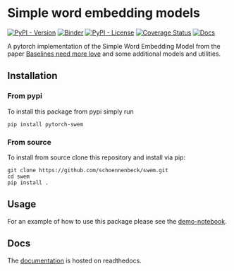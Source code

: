 # Simple word embedding models

[![PyPI - Version](https://img.shields.io/pypi/v/pytorch-swem)](https://pypi.org/project/pytorch-swem/)
[![Binder](https://mybinder.org/badge_logo.svg)](https://mybinder.org/v2/gh/mvonpapen/swem/main?labpath=https%3A%2F%2Fgithub.com%2Fmvonpapen%2Fswem%2Fblob%2Fmain%2Fdocs%2Fsource%2Fusage%2FDemo.ipynb)
[![PyPI - License](https://img.shields.io/pypi/l/pytorch-swem)](https://github.com/schoennenbeck/swem/blob/main/LICENSE)
[![Coverage Status](https://coveralls.io/repos/github/schoennenbeck/swem/badge.svg)](https://coveralls.io/github/schoennenbeck/swem)
[![Docs](https://readthedocs.org/projects/pytorch-swem/badge/?version=latest)](https://pytorch-swem.readthedocs.io/)

A pytorch implementation of the Simple Word Embedding Model from the paper [Baselines need more love](https://arxiv.org/abs/1808.09843) and some additional models and utilities.

## Installation

### From pypi

To install this package from pypi simply run

```
pip install pytorch-swem
```

### From source

To install from source clone this repository and install via pip:

```
git clone https://github.com/schoennenbeck/swem.git
cd swem
pip install .
```

## Usage

For an example of how to use this package please see the [demo-notebook](https://github.com/schoennenbeck/swem/blob/main/docs/source/usage/Demo.ipynb).

## Docs

The [documentation](https://pytorch-swem.readthedocs.io/) is hosted on readthedocs.
